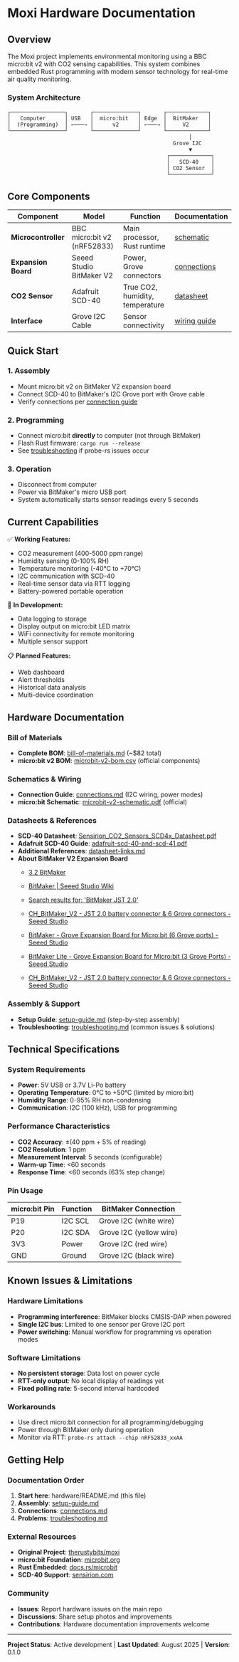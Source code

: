 # Moxi Hardware Documentation

## Overview

The Moxi project implements environmental monitoring using a BBC micro:bit v2 with CO2 sensing capabilities. This system combines embedded Rust programming with modern sensor technology for real-time air quality monitoring.

### System Architecture

```
┌─────────────────┐       ┌──────────────┐       ┌─────────────┐
│   Computer      │ USB   │  micro:bit   │ Edge  │  BitMaker   │
│  (Programming)  │ ←───→ │      v2      │ ←───→ │     V2      │
└─────────────────┘       └──────────────┘       └─────────────┘
                                                         │
                                                    Grove I2C
                                                         ▼
                                                  ┌─────────────┐
                                                  │   SCD-40    │
                                                  │ CO2 Sensor  │
                                                  └─────────────┘
```

## Core Components

| Component           | Model                       | Function                        | Documentation                                                     |
| ------------------- | --------------------------- | ------------------------------- | ----------------------------------------------------------------- |
| **Microcontroller** | BBC micro:bit v2 (nRF52833) | Main processor, Rust runtime    | [schematic](schematics/microbit-v2-schematic.pdf)                 |
| **Expansion Board** | Seeed Studio BitMaker V2    | Power, Grove connectors         | [connections](schematics/connections.md)                          |
| **CO2 Sensor**      | Adafruit SCD-40             | True CO2, humidity, temperature | [datasheet](datasheets/Sensirion_CO2_Sensors_SCD4x_Datasheet.pdf) |
| **Interface**       | Grove I2C Cable             | Sensor connectivity             | [wiring guide](schematics/connections.md#grove-i2c-port-wiring)   |

## Quick Start

### 1. Assembly

- Mount micro:bit v2 on BitMaker V2 expansion board
- Connect SCD-40 to BitMaker's I2C Grove port with Grove cable
- Verify connections per [connection guide](schematics/connections.md)

### 2. Programming

- Connect micro:bit **directly** to computer (not through BitMaker)
- Flash Rust firmware: `cargo run --release`
- See [troubleshooting](assembly/troubleshooting.md) if probe-rs issues occur

### 3. Operation

- Disconnect from computer
- Power via BitMaker's micro USB port
- System automatically starts sensor readings every 5 seconds

## Current Capabilities

✅ **Working Features:**

- CO2 measurement (400-5000 ppm range)
- Humidity sensing (0-100% RH)
- Temperature monitoring (-40°C to +70°C)
- I2C communication with SCD-40
- Real-time sensor data via RTT logging
- Battery-powered portable operation

🚧 **In Development:**

- Data logging to storage
- Display output on micro:bit LED matrix
- WiFi connectivity for remote monitoring
- Multiple sensor support

📋 **Planned Features:**

- Web dashboard
- Alert thresholds
- Historical data analysis
- Multi-device coordination

## Hardware Documentation

### Bill of Materials

- **Complete BOM**: [bill-of-materials.md](bom/bill-of-materials.md) (~$82 total)
- **micro:bit v2 BOM**: [microbit-v2-bom.csv](bom/microbit-v2-bom.csv) (official components)

### Schematics & Wiring

- **Connection Guide**: [connections.md](schematics/connections.md) (I2C wiring, power modes)
- **micro:bit Schematic**: [microbit-v2-schematic.pdf](schematics/microbit-v2-schematic.pdf) (official)

### Datasheets & References

- **SCD-40 Datasheet**: [Sensirion_CO2_Sensors_SCD4x_Datasheet.pdf](datasheets/Sensirion_CO2_Sensors_SCD4x_Datasheet.pdf)
- **Adafruit SCD-40 Guide**: [adafruit-scd-40-and-scd-41.pdf](datasheets/adafruit-scd-40-and-scd-41.pdf)
- **Additional References**: [datasheet-links.md](datasheets/datasheet-links.md)
- **About BitMaker V2 Expansion Board**
  - [3.2 BitMaker](https://www.yuque.com/tinkergen-help-en/microbit/bitmaker)

  - [BitMaker | Seeed Studio Wiki](https://wiki.seeedstudio.com/BitMaker/)

  - [Search results for: 'BitMaker JST 2.0'](https://www.seeedstudio.com/catalogsearch/result/?q=BitMaker+JST+2.0&warehouse=CN+Warehouse+In+Stock%2CCN+or+US+Warehouse+In+Stock%2CCN+or+DE+Warehouse+In+Stock)
  - [CH_BitMaker_V2 - JST 2.0 battery connector & 6 Grove connectors - Seeed Studio](https://www.seeedstudio.com/CH-BitMaker-V2-p-5330.html)
  - [BitMaker - Grove Expansion Board for Micro:bit (6 Grove ports) - Seeed Studio](https://www.seeedstudio.com/BitMaker-p-4353.html)
  - [BitMaker Lite - Grove Expansion Board for Micro:bit (3 Grove Ports) - Seeed Studio](https://www.seeedstudio.com/BitMaker-Lite-p-4354.html)
  - [CH_BitMaker_V2 - JST 2.0 battery connector & 6 Grove connectors - Seeed Studio](https://www.seeedstudio.com/CH-BitMaker-V2-p-5330.html)

### Assembly & Support

- **Setup Guide**: [setup-guide.md](assembly/setup-guide.md) (step-by-step assembly)
- **Troubleshooting**: [troubleshooting.md](assembly/troubleshooting.md) (common issues & solutions)

## Technical Specifications

### System Requirements

- **Power**: 5V USB or 3.7V Li-Po battery
- **Operating Temperature**: 0°C to +50°C (limited by micro:bit)
- **Humidity Range**: 0-95% RH non-condensing
- **Communication**: I2C (100 kHz), USB for programming

### Performance Characteristics

- **CO2 Accuracy**: ±(40 ppm + 5% of reading)
- **CO2 Resolution**: 1 ppm
- **Measurement Interval**: 5 seconds (configurable)
- **Warm-up Time**: <60 seconds
- **Response Time**: <60 seconds (63% step change)

### Pin Usage

| micro:bit Pin | Function | BitMaker Connection     |
| ------------- | -------- | ----------------------- |
| P19           | I2C SCL  | Grove I2C (white wire)  |
| P20           | I2C SDA  | Grove I2C (yellow wire) |
| 3V3           | Power    | Grove I2C (red wire)    |
| GND           | Ground   | Grove I2C (black wire)  |

## Known Issues & Limitations

### Hardware Limitations

- **Programming interference**: BitMaker blocks CMSIS-DAP when powered
- **Single I2C bus**: Limited to one sensor per Grove I2C port
- **Power switching**: Manual workflow for programming vs operation modes

### Software Limitations

- **No persistent storage**: Data lost on power cycle
- **RTT-only output**: No local display of readings yet
- **Fixed polling rate**: 5-second interval hardcoded

### Workarounds

- Use direct micro:bit connection for all programming/debugging
- Power through BitMaker only during operation
- Monitor via RTT: `probe-rs attach --chip nRF52833_xxAA`

## Getting Help

### Documentation Order

1. **Start here**: hardware/README.md (this file)
2. **Assembly**: [setup-guide.md](assembly/setup-guide.md)
3. **Connections**: [connections.md](schematics/connections.md)
4. **Problems**: [troubleshooting.md](assembly/troubleshooting.md)

### External Resources

- **Original Project**: [therustybits/moxi](https://github.com/therustybits/moxi)
- **micro:bit Foundation**: [microbit.org](https://microbit.org/)
- **Rust Embedded**: [docs.rs/microbit](https://docs.rs/microbit/)
- **SCD-40 Support**: [sensirion.com](https://sensirion.com/scd40/)

### Community

- **Issues**: Report hardware issues on the main repo
- **Discussions**: Share setup photos and improvements
- **Contributions**: Hardware documentation improvements welcome

---

**Project Status**: Active development | **Last Updated**: August 2025 | **Version**: 0.1.0

